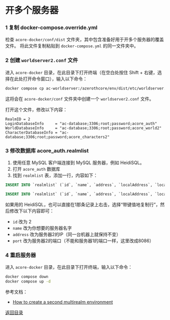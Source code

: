 

# 开多个服务器

### 1 复制 docker-compose.override.yml
检查 `acore-docker/conf/dist` 文件夹，其中包含准备好用于开多个服务器的覆盖文件。 将此文件复制粘贴到 `docker-compose.yml` 的同一文件夹中。

### 2 创建 `worldserver2.conf` 文件
进入 `acore-docker` 目录，在此目录下打开终端（在空白处按住 Shift + 右键，选择在此处打开命令窗口），输入以下命令：
```bash
docker compose cp ac-worldserver:/azerothcore/env/dist/etc/worldserver.conf conf/worldserver2.conf
```

这将会在 `acore-docker/conf` 文件夹中创建一个 `worldserver2.conf` 文件。

打开这个文件，修改以下内容：
```
RealmID = 2
LoginDatabaseInfo     = "ac-database;3306;root;password;acore_auth"
WorldDatabaseInfo     = "ac-database;3306;root;password;acore_world2"
CharacterDatabaseInfo = "ac-database;3306;root;password;acore_characters2"
```

### 3 修改数据库 acore_auth.realmlist
1. 使用任意 MySQL 客户端连接到 MySQL 服务器，例如 HeidiSQL。
2. 打开 `acore_auth` 数据库
3. 找到 `realmlist` 表，添加一行，内容如下：
```sql
INSERT INTO `realmlist` (`id`, `name`, `address`, `localAddress`, `localSubnetMask`, `port`, `icon`, `flag`, `timezone`, `allowedSecurityLevel`, `population`, `gamebuild`) VALUES (2, '曼多基尔', '192.168.0.106', '127.0.0.1', '255.255.255.0', 8086, 0, 0, 1, 0, 0, 12340);

INSERT INTO `realmlist` (`id`, `name`, `address`, `localAddress`, `localSubnetMask`, `port`, `icon`, `flag`, `timezone`, `allowedSecurityLevel`, `population`, `gamebuild`) VALUES (3, '水晶之刺', '192.168.0.106', '127.0.0.1', '255.255.255.0', 8087, 0, 0, 1, 0, 0, 12340);
```

如果用的 HeidiSQL，也可以直接在1那条记录上右击，选择“带键值地复制行”，然后修改下以下内容即可：
* `id` 改为 2
* `name` 改为你想要的服务器名字
* `address` 改为服务器2的IP（同一台机器上就保持不变）
* `port` 改为服务器2的端口（不能和服务器1的端口一样，这里改成8086）

### 4 重启服务器
进入 `acore-docker` 目录，在此目录下打开终端，输入以下命令：
```bash
docker compose down
docker compose up -d
```

参考文档：
* [How to create a second multirealm environment](https://www.azerothcore.org/acore-docker/)

[返回目录](../README.md)
